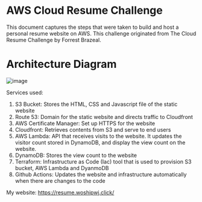 # **AWS Cloud Resume Challenge**

This document captures the steps that were taken to build and host a personal resume website on AWS. This challenge originated from The Cloud Resume Challenge by Forrest Brazeal.

# **Architecture Diagram**
![image](https://github.com/pohwj/aws-crc/assets/118417467/4bcb658a-f01c-4f83-b348-8469e3c254e3)

Services used:
1) S3 Bucket: Stores the HTML, CSS and Javascript file of the static website
2) Route 53: Domain for the static website and directs traffic to Cloudfront
3) AWS Certificate Manager: Set up HTTPS for the website 
4) Cloudfront: Retrieves contents from S3 and serve to end users
5) AWS Lambda: API that receives visits to the website. It updates the visitor count stored in DynamoDB, and display the view count on the website.
6) DynamoDB: Stores the view count to the website
7) Terraform: Infrastructure as Code (Iac) tool that is used to provision S3 bucket, AWS Lambda and DyanmoDB
8) Github Actions: Updates the website and infrastructure automatically when there are changes to the code 

My website: https://resume.woshipwj.click/

